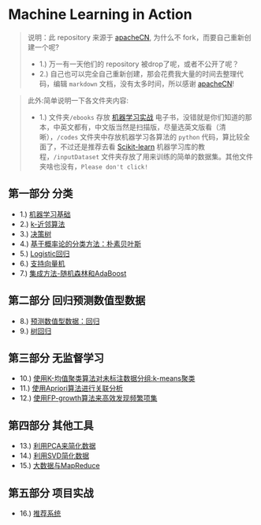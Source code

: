 # Machine Learning in Action
> 说明：此 repository 来源于 [apacheCN](https://github.com/apachecn), 为什么不 fork，而要自己重新创建一个呢?
>* 1.) 万一有一天他们的 repository 被drop了呢，或者不公开了呢？
>* 2.) 自己也可以完全自己重新创建，那会花费我大量的时间去整理代码，编辑 `markdown` 文档，没有太多时间，所以感谢 [apacheCN](https://github.com/apachecn)!

>此外:简单说明一下各文件夹内容:
>* 1.) 文件夹`/ebooks` 存放 [机器学习实战](https://wenku.baidu.com/view/c191ee9e900ef12d2af90242a8956bec0975a525) 电子书，没错就是你们知道的那本，中英文都有，中文版当然是扫描版，尽量选英文版看（清晰），`/codes` 文件夹中存放机器学习各算法的 `python` 代码，算比较全面了，不过还是推荐去看 [Scikit-learn](http://scikit-learn.org/stable/tutorial/index.html) 机器学习库的教程，`/inputDataset` 文件夹存放了用来训练的简单的数据集。其他文件夹啥也没有，`Please don't click!`
## 第一部分  分类

* 1.) [机器学习基础](./docs/1.机器学习基础.md)
* 2.) [k-近邻算法](./docs/2.k-近邻算法.md)
* 3.) [决策树](./docs/3.决策树.md)
* 4.) [基于概率论的分类方法：朴素贝叶斯](./docs/4.朴素贝叶斯.md)
* 5.) [Logistic回归](./docs/5.Logistic回归.md)
* 6.) [支持向量机](./docs/6.支持向量机.md)
* 7.) [集成方法-随机森林和AdaBoost](./docs/7.集成方法-随机森林和AdaBoost.md)

## 第二部分  回归预测数值型数据

* 8.) [预测数值型数据：回归](./docs/8.预测数值型数据：回归.md)
* 9.) [树回归](./docs/9.树回归.md)

## 第三部分  无监督学习

* 10.) [使用K-均值聚类算法对未标注数据分组:k-means聚类](./docs/10.k-means聚类.md)
* 11.) [使用Apriori算法进行关联分析](./docs/11.使用Apriori算法进行关联分析.md)
* 12.) [使用FP-growth算法来高效发现频繁项集](./docs/12.使用FP-growth算法来高效发现频繁项集.md )

## 第四部分  其他工具

* 13.) [利用PCA来简化数据](./docs/13.利用PCA来简化数据.md)
* 14.) [利用SVD简化数据](./docs/14.利用SVD简化数据.md)
* 15.) [大数据与MapReduce](./docs/15.大数据与MapReduce.md)

## 第五部分  项目实战

* 16.) [推荐系统](/docs/16.推荐系统.md)

